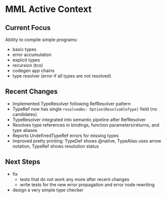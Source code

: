 # MML Active Context

## Current Focus

Ability to compile simple programs:
* basic types
* error accumulation
* explicit types
* recursion (tco)
* codegen app chains
* type resolver (error if all types are not resolved)


## Recent Changes

* Implemented TypeResolver following RefResolver pattern
* TypeRef now has single `resolvedAs: Option[ResolvableType]` field (no candidates)
* TypeResolver integrated into semantic pipeline after RefResolver
* Resolves type references in bindings, function parameters/returns, and type aliases
* Reports UndefinedTypeRef errors for missing types
* Improved pretty printing: TypeDef shows @native, TypeAlias uses arrow notation, TypeRef shows resolution status

## Next Steps

* fix 
    * tests that do not work any more after recent changes
    * write tests for the new error propagation and error node rewriting
* design a very simple type checker
